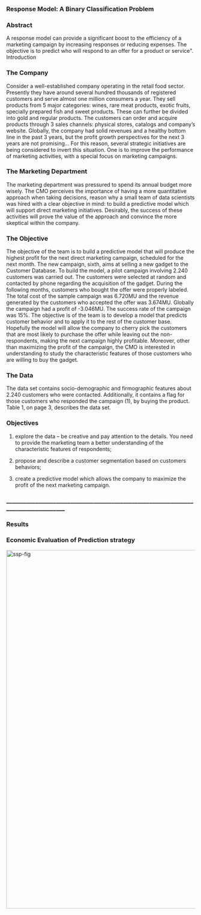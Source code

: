 ### Response  Model:  A  Binary  Classification Problem 

### Abstract   
A  response  model  can  provide  a  significant  boost  to  the  efficiency  of  a  marketing 
campaign  by  increasing  responses  or  reducing  expenses.  The  objective  is  to  predict 
who will respond to an offer for a product or service". 
Introduction 

### The Company      
Consider a well-established company operating in the retail food sector. Presently 
they  have  around  several  hundred  thousands  of  registered  customers  and  serve 
almost one million consumers a year. They sell products from 5 major categories: 
wines, rare meat products, exotic fruits, specially prepared fish and sweet products. 
These can further be  divided  into gold  and regular products. The customers  can 
order and acquire products through 3 sales channels: physical stores, catalogs and 
company’s website. Globally, the company had solid revenues and a healthy bottom 
line in the past 3 years, but the profit growth perspectives for the next 3 years are 
not promising... For this reason, several strategic initiatives are being considered to 
invert this situation. One is to improve the performance of marketing activities, with 
a special focus on marketing campaigns. 

### The Marketing Department      
The marketing department was pressured to spend its annual budget more wisely. 
The CMO perceives the importance of having a more quantitative approach when 
taking decisions, reason why a small team of data scientists was hired with a clear 
objective in mind: to build a predictive model which will support direct marketing 
initiatives.  Desirably,  the  success  of  these  activities  will  prove  the  value  of  the 
approach and convince the more skeptical within the company. 


### The Objective    
The objective of the team is to build a predictive model that will produce the highest 
profit for the next direct marketing campaign, scheduled for the next month. The 
new campaign, sixth, aims at selling a new gadget to the Customer Database. To build 
the  model,  a  pilot  campaign  involving  2.240  customers  was  carried  out.  The 
customers  were  selected  at  random  and  contacted  by  phone  regarding  the 
acquisition of the gadget. During the following months, customers who bought the 
offer were properly labeled. The total cost of  the sample campaign was 6.720MU 
and the revenue generated by the customers who accepted the offer was 3.674MU. 
Globally the campaign had a profit of -3.046MU. The success rate of the campaign 
was 15%. The objective is of the team is to develop a model that predicts customer 
behavior and to apply it to the rest of the customer base. Hopefully the model will 
allow the company to cherry pick the customers that are most likely to purchase the 
offer  while  leaving  out  the  non-respondents,  making  the  next  campaign  highly profitable.
Moreover, other than maximizing the profit of the campaign, the CMO is 
interested in understanding to study the characteristic features of those customers 
who are willing to buy the gadget. 

### The Data    
The  data  set  contains  socio-demographic  and  firmographic  features  about  2.240 
customers who were contacted. Additionally, it contains a flag for those customers 
who  responded  the  campaign  (1),  by  buying  the  product.  Table  1,  on  page  3, 
describes the data set. 


### Objectives     
1. explore the data – be creative and pay attention to the details. You need to provide 
the  marketing  team  a  better  understanding  of  the  characteristic  features  of 
respondents; 

2. propose and describe a customer segmentation based on customers behaviors; 

3. create a predictive model which allows the company to maximize the profit of the 
next marketing campaign.

### ____________________________________________________________________________________

### Results
### Economic Evaluation of Prediction strategy

 <img width="956" alt="ssp-fig" src="https://user-images.githubusercontent.com/52055874/86951321-bdc65b00-c127-11ea-9d22-3df1b74f869f.png">
 



